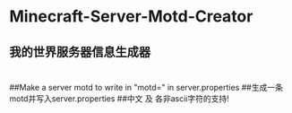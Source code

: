 # Minecraft-Server-Motd-Creator
## 我的世界服务器信息生成器
#
##Make a server motd to write in "motd=" in server.properties
##生成一条motd并写入server.properties
##中文 及 各非ascii字符的支持!
